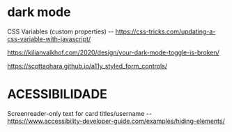 
# dark mode 

  CSS Variables (custom properties) -- https://css-tricks.com/updating-a-css-variable-with-javascript/

  https://kilianvalkhof.com/2020/design/your-dark-mode-toggle-is-broken/
  
  https://scottaohara.github.io/a11y_styled_form_controls/

# ACESSIBILIDADE 
  Screenreader-only text for card titles/username -- https://www.accessibility-developer-guide.com/examples/hiding-elements/
